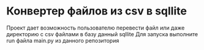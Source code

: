 # Конвертер файлов из csv в sqllite
Проект дает возможность пользователю перевести файл
или даже директорию с csv файлами в базу данный sqllite
Для запуска выполните run файла main.py из данного репозитория